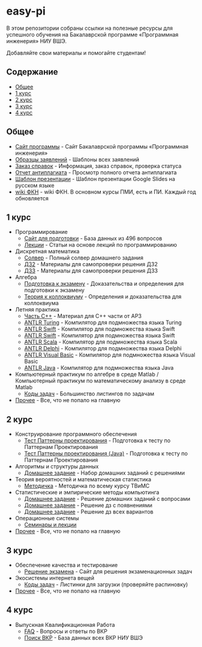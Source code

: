 # easy-pi

В этом репозитории собраны ссылки на полезные ресурсы для успешного обучения на Бакалаврской программе «Программная инженерия» НИУ ВШЭ.

Добавляйте свои материалы и помогайте студентам!

## Содержание

- [Общее](#общее)
- [1 курс](#1-курс)
- [2 курс](#1-курс)
- [3 курс](#1-курс)
- [4 курс](#1-курс)


## Общее

- [Сайт программы](https://www.hse.ru/ba/se/) - Сайт Бакалаврской программы «Программная инженерия»
- [Образцы заявлений](https://www.hse.ru/ba/se/samples) - Шаблоны всех заявлений
- [Заказ справок](https://www.hse.ru/ba/se/references) - Информация, заказ справок, проверка статуса
- [Отчет антиплагиата](stuff/common/antiplagiat.md) - Просмотр полного отчета антиплагиата
- [Шаблон презентации](https://docs.google.com/presentation/d/1oQJ7Ij5Vqywhk7p6hViTbHglCBDOtKASvqp6Yh8qMRw/edit?usp=sharing) - Шаблон презентации Google Slides на русском языке
- [wiki ФКН](http://wiki.cs.hse.ru) - wiki ФКН. В основном курсы ПМИ, есть и ПИ. Каждый год обновляется


## 1 курс

- Программирование
    - [Сайт для подготовки](http://podbel.ru/) - База данных из 496 вопросов
    - [Лекции](https://vk.com/@belka_podbelka) - Статьи на основе лекций по программированию
- Дискретная математика
    - [Солвер](https://github.com/isgulkov/SolveAvdoshin) - Полный солвер домашнего задания
    - [ДЗ2](https://iko.soy/diskra/DZ2) - Материалы для самопроверки решения ДЗ2
    - [ДЗ3](https://iko.soy/diskra/DZ3) - Материалы для самопроверки решения ДЗ3
- Алгебра
    - [Подготовка к экзамену](https://github.com/isgulkov/chernishew1488) - Доказательства и определения для подготовки к экзамену
    - [Теория к коллоквиуму](https://github.com/Sofiika/AlgebraKollok) - Определения и доказательства для коллоквиума
- Летняя практика 
    - [Часть C++](https://github.com/isgulkov/arz_ultimate) - Материал для C++ части от АРЗ
    - [ANTLR Turing](https://github.com/isgulkov/antlr-turing) - Компилятор для подмножества языка Turing
    - [ANTLR Swift](https://github.com/isgulkov/antlr-swift) - Компилятор для подмножества языка Swift
    - [ANTLR Swift](https://github.com/isgulkov/antlr-swift2) - Компилятор для подмножества языка Swift
    - [ANTLR Scala](https://github.com/isgulkov/antlr-scala) - Компилятор для подмножества языка Scala
    - [ANTLR Delphi](https://github.com/isgulkov/antlr-delphi) - Компилятор для подмножества языка Delphi
    - [ANTLR Visual Basic](https://github.com/isgulkov/dvoriansky1337) - Компилятор для подмножества языка Visual Basic
    - [ANTLR Java](https://github.com/Sammers21/DZ-ANTLR-MINIJAVA) - Компилятор для подмножества языка Java
- Компьютерный практикум по алгебре в среде Matlab / Компьютерный практикум по математическому анализу в среде Matlab
    - [Коды задач](https://github.com/parkanaur/matlab_projects) - Большинство листингов по задачам
- [Прочее](stuff/1course/devnull.md) - Все, что не попало на главную


## 2 курс

- Конструирование программного обеспечения
    - [Тест Паттерны проектирования](http://www.quizful.net/test/design-patterns-gof) - Подготовка к тесту по Паттернам Проектирования
    - [Тест Паттерны проектирования (Java)](http://www.quizful.net/test/ood_patterns) - Подготовка к тесту по Паттернам Проектирования
- Алгоритмы и структуры данных
    - [Домашнее задание](https://github.com/diwww/algorithms-hse) - Набор домашних заданий с решениями
- Теория вероятностей и математическая статистика
    - [Методичка](https://yadi.sk/i/pV1jlAg93G94te) - Методичка по всему курсу ТВиМС
- Статистические и эмпирические методы компьютинга
    - [Домашнее задание](https://github.com/Sammers21/math_stat_python#readme) - Решение домашних заданий с вопросами
    - [Домашнее задание](https://github.com/Zakhse/mathstat_hse) - Решение дз с появнениями
    - [Домашнее задание](https://github.com/isgulkov/furmach_1941) - Решение дз всех вариантов
- Операционные системы
    - [Семинары и лекции](https://github.com/hseos/hseos-course)
- [Прочее](stuff/2course/devnull.md) - Все, что не попало на главную


## 3 курс

- Обеспечение качества и тестирование
    - [Решение экзамена](https://zakhse.github.io/hse-testing-solver/) - Сайт для решения экзаменационных задач
- Экосистемы интернета вещей
    - [Коды задач](https://github.com/parkanaur/hse-se-iote-course) - Листинки для загрузки (проверяйте распиновку)
- [Прочее](stuff/3course/devnull.md) - Все, что не попало на главную


## 4 курс

- Выпускная Квалификационная Работа
    - [FAQ](stuff/4course/VKR.md) - Вопросы и ответы по ВКР
    - [Поиск ВКР](https://www.hse.ru/edu/vkr/) - База данных всех ВКР НИУ ВШЭ

